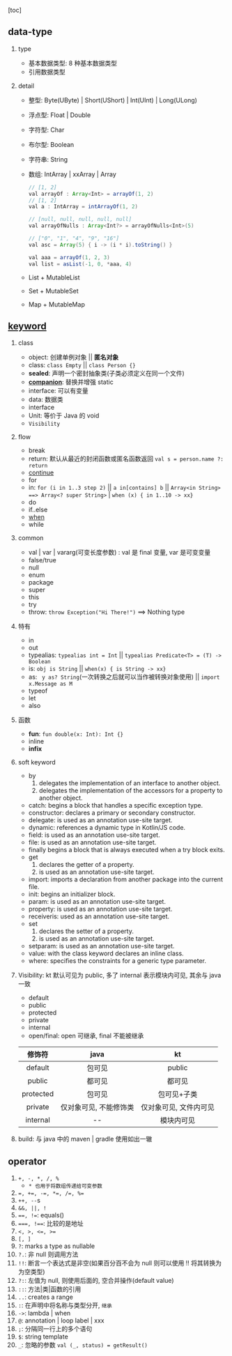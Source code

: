 [toc]

## data-type

1. type

   - 基本数据类型: 8 种基本数据类型
   - 引用数据类型

2. detail

   - 整型: Byte(UByte) | Short(UShort) | Int(UInt) | Long(ULong)
   - 浮点型: Float | Double
   - 字符型: Char
   - 布尔型: Boolean
   - 字符串: String
   - 数组: IntArray | xxArray | Array<Any>

     ```java
     // [1, 2]
     val arrayOf : Array<Int> = arrayOf(1, 2)
     // [1, 2]
     val a : IntArray = intArrayOf(1, 2)

     // [null, null, null, null, null]
     val arrayOfNulls : Array<Int?> = arrayOfNulls<Int>(5)

     // ["0", "1", "4", "9", "16"]
     val asc = Array(5) { i -> (i * i).toString() }

     val aaa = arrayOf(1, 2, 3)
     val list = asList(-1, 0, *aaa, 4)
     ```

   - List + MutableList
   - Set + MutableSet
   - Map + MutableMap

## [keyword](https://kotlinlang.org/docs/keyword-reference.html)

1. class

   - object: 创建单例对象 || **匿名对象**
   - class: `class Empty` || `class Person {}`
   - **sealed**: 声明一个密封抽象类(子类必须定义在同一个文件)
   - **[companion](https://zhuanlan.zhihu.com/p/136293085)**: 替换并增强 static
   - interface: 可以有变量
   - data: 数据类
   - interface
   - Unit: 等价于 Java 的 void
   - `Visibility`

2. flow

   - break
   - return: 默认从最近的封闭函数或匿名函数返回 `val s = person.name ?: return`
   - [continue](https://kotlinlang.org/docs/returns.html)
   - for
   - in: `for (i in 1..3 step 2)` || `a in[contains] b` || `Array<in String> ==> Array<? super String>` | `when (x) { in 1..10 -> xx}`
   - do
   - if..else
   - [when](https://kotlinlang.org/docs/control-flow.html#when-expression)
   - while

3. common

   - val | var | vararg(可变长度参数) : val 是 final 变量, var 是可变变量
   - false/true
   - null
   - enum
   - package
   - super
   - this
   - try
   - throw: `throw Exception("Hi There!")` ==> Nothing type

4. 特有

   - in
   - out
   - typealias: `typealias int = Int` || `typealias Predicate<T> = (T) -> Boolean`
   - is: `obj is String` || `when(x) { is String -> xx}`
   - as: ` y as? String`(一次转换之后就可以当作被转换对象使用) || `import x.Message as M `
   - typeof
   - let
   - also

5. 函数

   - **fun**: `fun double(x: Int): Int {}`
   - inline
   - **infix**

6. soft keyword

   - by
     1. delegates the implementation of an interface to another object.
     2. delegates the implementation of the accessors for a property to another object.
   - catch: begins a block that handles a specific exception type.
   - constructor: declares a primary or secondary constructor.
   - delegate: is used as an annotation use-site target.
   - dynamic: references a dynamic type in Kotlin/JS code.
   - field: is used as an annotation use-site target.
   - file: is used as an annotation use-site target.
   - finally begins a block that is always executed when a try block exits.
   - get
     1. declares the getter of a property.
     2. is used as an annotation use-site target.
   - import: imports a declaration from another package into the current file.
   - init: begins an initializer block.
   - param: is used as an annotation use-site target.
   - property: is used as an annotation use-site target.
   - receiveris: used as an annotation use-site target.
   - set
     1. declares the setter of a property.
     2. is used as an annotation use-site target.
   - setparam: is used as an annotation use-site target.
   - value: with the class keyword declares an inline class.
   - where: specifies the constraints for a generic type parameter.

7. Visibility: kt 默认可见为 public, 多了 internal 表示模块内可见, 其余与 java 一致

   - default
   - public
   - protected
   - private
   - internal
   - open/final: open 可继承, final 不能被继承

   |  修饰符   |          java          |           kt           |
   | :-------: | :--------------------: | :--------------------: |
   |  default  |         包可见         |         public         |
   |  public   |         都可见         |         都可见         |
   | protected |         包可见         |      包可见+子类       |
   |  private  | 仅对象可见, 不能修饰类 | 仅对象可见, 文件内可见 |
   | internal  |           --           |       模块内可见       |

8. build: 与 java 中的 maven | gradle 使用如出一辙

## operator

1. `+, -, *, /, %`
   - `* 也用于将数组传递给可变参数`
2. `=, +=, -=, *=, /=, %=`
3. `++, --`s
4. `&&, ||, !`
5. `==, !=`: equals()
6. `===, !==`: 比较的是地址
7. `<, >, <=, >=`
8. `[, ]`
9. `?`: marks a type as nullable
10. `?.`: 非 null 则调用方法
11. `!!`: 断言一个表达式是非空(如果百分百不会为 null 则可以使用 !! 将其转换为为空类型)
12. `?:`: 左值为 null, 则使用后面的, 空合并操作(default value)
13. `::`: 方法|类|函数的引用
14. `..`: creates a range
15. `:`: 在声明中将名称与类型分开, `继承`
16. `->`: lambda | when
17. `@`: annotation | loop label | xxx
18. `;`: 分隔同一行上的多个语句
19. `$`: string template
20. `_`: 忽略的参数 `val (_, status) = getResult()`
